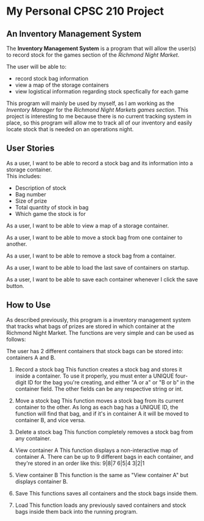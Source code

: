 # My Personal CPSC 210 Project

## An Inventory Management System

The **Inventory Management System** is a program that will allow the user(s) to record stock for the 
games section of the *Richmond Night Market*. 

The user will be able to: 
- record stock bag information
- view a map of the storage containers 
- view logistical information regarding stock specfically for each game 

This program will mainly be used by myself, as I am working as the *Inventory Manager* for the *Richmond
Night Markets games section*. This project is interesting to me because there is no current tracking 
system in place, so this program will allow me to track all of our inventory and easily locate stock
that is needed on an operations night.

## User Stories

As a user, I want to be able to record a stock bag and its information into a storage container.  
This includes:  
- Description of stock  
- Bag number  
- Size of prize  
- Total quantity of stock in bag  
- Which game the stock is for  

As a user, I want to be able to view a map of a storage container.
		
As a user, I want to be able to move a stock bag from one container to another.

As a user, I want to be able to remove a stock bag from a container.

As a user, I want to be able to load the last save of containers on startup.

As a user, I want to be able to save each container whenever I click the save button.

## How to Use

As described previously, this program is a inventory management system that tracks what bags of prizes are stored in which 
container at the Richmond Night Market. The functions are very simple and can be used as follows:

The user has 2 different containers that stock bags can be stored into: containers A and B.

1. Record a stock bag
	This function creates a stock bag and stores it inside a container. To use it properly, you must enter a UNIQUE four-digit
	ID for the bag you're creating, and either "A or a" or "B or b" in the container field. The other fields can be any respective
	string or int.
	
2. Move a stock bag
	This function moves a stock bag from its current container to the other. As long as each bag has a UNIQUE ID, the function will
	find that bag, and if it's in container A it will be moved to container B, and vice versa.
	
3. Delete a stock bag
	This function completely removes a stock bag from any container. 
	
4. View container A
	This function displays a non-interactive map of container A. There can be up to 9 different bags in each container, and they're
	stored in an order like this:
	9|8|7
	6|5|4
	3|2|1
	
5. View container B
	This function is the same as "View container A" but displays container B.
	
6. Save
	This functions saves all containers and the stock bags inside them.
	
7. Load
	This function loads any previously saved containers and stock bags inside them back into the running program.
